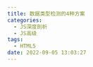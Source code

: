 ```yaml
---
title: 数据类型检测的4种方案
categories:
  - JS深度剖析
  - JS高级
tags:
  - HTML5
date: 2022-09-05 13:03:27
---
```

